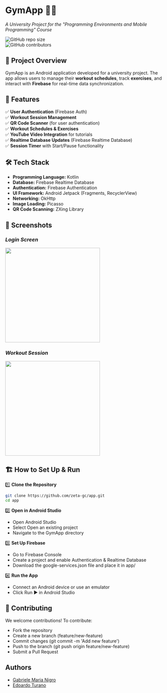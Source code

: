 # **GymApp 🏋️‍♂️**  
*A University Project for the "Programming Environments and Mobile Programming" Course*  

![GitHub repo size](https://img.shields.io/github/repo-size/zeta-gc/app?style=flat)  
![GitHub contributors](https://img.shields.io/github/contributors/zeta-gc/app?style=flat)  

## 📌 **Project Overview**  
GymApp is an Android application developed for a university project. The app allows users to manage their **workout schedules**, track **exercises**, and interact with **Firebase** for real-time data synchronization.  

## 🚀 **Features**  
✅ **User Authentication** (Firebase Auth)  
✅ **Workout Session Management**  
✅ **QR Code Scanner** (for user authentication)  
✅ **Workout Schedules & Exercises**  
✅ **YouTube Video Integration** for tutorials  
✅ **Realtime Database Updates** (Firebase Realtime Database)  
✅ **Session Timer** with Start/Pause functionality  

## 🛠 **Tech Stack**  
- **Programming Language:** Kotlin  
- **Database:** Firebase Realtime Database  
- **Authentication:** Firebase Authentication  
- **UI Framework:** Android Jetpack (Fragments, RecyclerView)  
- **Networking:** OkHttp  
- **Image Loading:** Picasso  
- **QR Code Scanning:** ZXing Library  

## 📱 **Screenshots**  
### *Login Screen*  
<img src="https://github.com/user-attachments/assets/5087c12b-3e55-4e3b-962d-d93cb22d14e1" width="300" />


### *Workout Session*  
<img src="https://github.com/user-attachments/assets/2d6cce8a-f30e-476d-ba1b-dee37315585a" width="300" />

## 🏗 **How to Set Up & Run**  
1️⃣ **Clone the Repository**  
```sh
git clone https://github.com/zeta-gc/app.git
cd app
```
2️⃣  **Open in Android Studio**  

- Open Android Studio
- Select Open an existing project
- Navigate to the GymApp directory
 
3️⃣ **Set Up Firebase**

- Go to Firebase Console
- Create a project and enable Authentication & Realtime Database
- Download the google-services.json file and place it in app/
 
4️⃣ **Run the App**

- Connect an Android device or use an emulator
- Click Run ▶️ in Android Studio

## 🤝 **Contributing** ##
We welcome contributions! To contribute:

- Fork the repository
- Create a new branch (feature/new-feature)
- Commit changes (git commit -m 'Add new feature')
- Push to the branch (git push origin feature/new-feature)
- Submit a Pull Request

## **Authors** ##
- [Gabriele Maria Nigro](https://github.com/zeta-gc)
- [Edoardo Turano](https://github.com/kbfhr)
  
